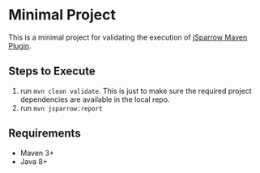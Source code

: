 # Minimal Project

This is a minimal project for validating the execution of [jSparrow Maven Plugin](https://jsparrow.github.io/maven/getting-started.html).

## Steps to Execute

1. run `mvn clean validate`. This is just to make sure the required project dependencies are available in the local repo.  
2. run `mvn jsparrow:report` 

## Requirements

* Maven 3+
* Java 8+


